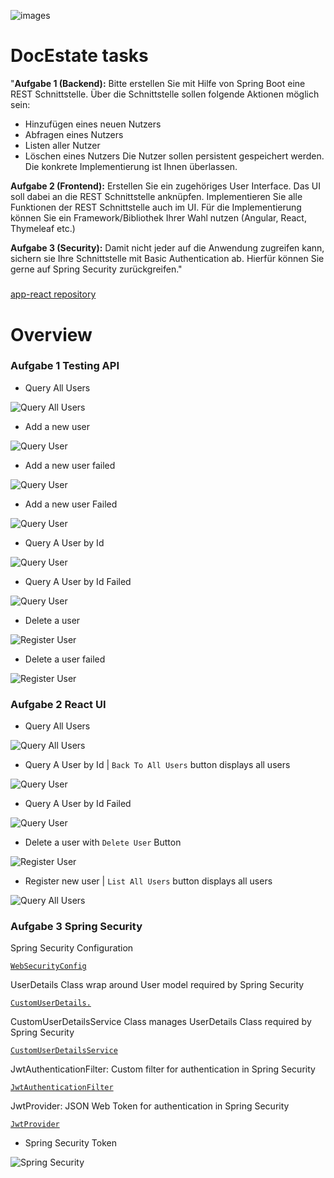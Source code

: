 ![images](https://github.com/namphuong2217/Social-Blogging-Platform/blob/main/documentation/realworld_logo.png)
# DocEstate tasks

"**Aufgabe 1 (Backend):**
Bitte erstellen Sie mit Hilfe von Spring Boot eine REST Schnittstelle. Über die Schnittstelle sollen
folgende Aktionen möglich sein:
- Hinzufügen eines neuen Nutzers
- Abfragen eines Nutzers
- Listen aller Nutzer
- Löschen eines Nutzers
Die Nutzer sollen persistent gespeichert werden. Die konkrete Implementierung ist Ihnen überlassen.

**Aufgabe 2 (Frontend):**
Erstellen Sie ein zugehöriges User Interface. Das UI soll dabei an die REST Schnittstelle anknüpfen.
Implementieren Sie alle Funktionen der REST Schnittstelle auch im UI.
Für die Implementierung können Sie ein Framework/Bibliothek Ihrer Wahl nutzen (Angular, React,
Thymeleaf etc.)

**Aufgabe 3 (Security):**
Damit nicht jeder auf die Anwendung zugreifen kann, sichern sie Ihre Schnittstelle mit Basic
Authentication ab. Hierfür können Sie gerne auf Spring Security zurückgreifen."


##### 
[app-react repository](https://github.com/namphuong2217/doc-estate-react)

# Overview

### Aufgabe 1 Testing API

* Query All Users

![Query All Users](https://github.com/namphuong2217/doc-estate/blob/main/Documentation/1GetAllUsers.png)

* Add a new user 

![Query User](https://github.com/namphuong2217/doc-estate/blob/main/Documentation/2PostNewUserSuccess.png)


* Add a new user failed

![Query User](https://github.com/namphuong2217/doc-estate/blob/main/Documentation/2PostNewUserFail.png)

* Add a new user  Failed

![Query User](https://github.com/namphuong2217/doc-estate/blob/main/Documentation/3PostNewUserFail.png)


* Query A User by Id 

![Query User](https://github.com/namphuong2217/doc-estate/blob/main/Documentation/4GetUserSuccess.png)


* Query A User by Id Failed

![Query User](https://github.com/namphuong2217/doc-estate/blob/main/Documentation/5GetUserFail.png)


* Delete a user 

![Register User](https://github.com/namphuong2217/doc-estate/blob/main/Documentation/6DeleteUserSuccess.png)


* Delete a user failed

![Register User](https://github.com/namphuong2217/doc-estate/blob/main/Documentation/5GetUserFail.png)


### Aufgabe 2 React UI


* Query All Users

![Query All Users](https://github.com/namphuong2217/doc-estate/blob/main/Documentation/8ReactGetAllUsers.png)


* Query A User by Id | ``Back To All Users`` button displays all users

![Query User](https://github.com/namphuong2217/doc-estate/blob/main/Documentation/9ReactGetUserSuccess.png)


* Query A User by Id Failed

![Query User](https://github.com/namphuong2217/doc-estate/blob/main/Documentation/9ReactGetUserFail.png)

* Delete a user with ``Delete User`` Button

![Register User](https://github.com/namphuong2217/doc-estate/blob/main/Documentation/10ReactDeleteUser.png)


* Register new user | ``List All Users`` button displays all users

![Query All Users](https://github.com/namphuong2217/doc-estate/blob/main/Documentation/111ReactFrontendRegister.png)


### Aufgabe 3 Spring Security

Spring Security Configuration

[``WebSecurityConfig``](https://github.com/namphuong2217/doc-estate/blob/main/src/main/java/com/nam/demo/config/WebSecurityConfig.java)

UserDetails Class wrap around User model required by Spring Security 

[``CustomUserDetails.``](https://github.com/namphuong2217/doc-estate/blob/main/src/main/java/com/nam/demo/security/CustomUserDetails.java)

CustomUserDetailsService Class manages UserDetails Class required by Spring Security 

[``CustomUserDetailsService``](https://github.com/namphuong2217/doc-estate/blob/main/src/main/java/com/nam/demo/security/CustomUserDetailsService.java)

JwtAuthenticationFilter: Custom filter for authentication in Spring Security 

[``JwtAuthenticationFilter``](https://github.com/namphuong2217/doc-estate/blob/main/src/main/java/com/nam/demo/security/JwtAuthenticationFilter.java)

JwtProvider: JSON Web Token for authentication in Spring Security 

[``JwtProvider``](https://github.com/namphuong2217/doc-estate/blob/main/src/main/java/com/nam/demo/security/JwtProvider.java)

* Spring Security Token

![Spring Security](https://github.com/namphuong2217/doc-estate/blob/main/Documentation/Spring%20Security.png)





